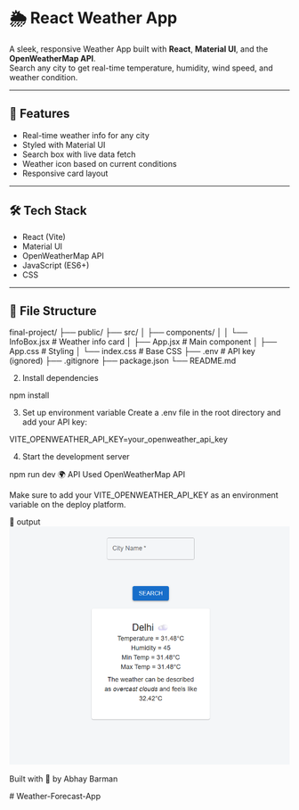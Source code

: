 # 🌦️ React Weather App

A sleek, responsive Weather App built with **React**, **Material UI**, and the **OpenWeatherMap API**.  
Search any city to get real-time temperature, humidity, wind speed, and weather condition.

---

## 🚀 Features

- Real-time weather info for any city
- Styled with Material UI
- Search box with live data fetch
- Weather icon based on current conditions
- Responsive card layout

---

## 🛠️ Tech Stack

- React (Vite)
- Material UI
- OpenWeatherMap API
- JavaScript (ES6+)
- CSS

---

## 📂 File Structure


final-project/
├── public/
├── src/
│ ├── components/
│ │ └── InfoBox.jsx # Weather info card
│ ├── App.jsx # Main component
│ ├── App.css # Styling
│ └── index.css # Base CSS
├── .env # API key (ignored)
├── .gitignore
├── package.json
└── README.md

2. Install dependencies

npm install


3. Set up environment variable
Create a .env file in the root directory and add your API key:


VITE_OPENWEATHER_API_KEY=your_openweather_api_key


4. Start the development server

npm run dev
🌍 API Used
OpenWeatherMap API



Make sure to add your VITE_OPENWEATHER_API_KEY as an environment variable on the deploy platform.

📸 output
![Weather App UI](image.png)



Built with 💙 by Abhay Barman


#   W e a t h e r - F o r e c a s t - A p p 
 
 